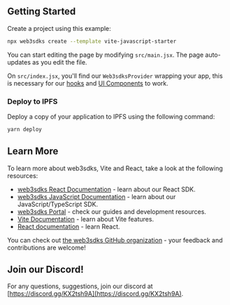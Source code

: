 ## Getting Started

Create a project using this example:

```bash
npx web3sdks create --template vite-javascript-starter
```

You can start editing the page by modifying `src/main.jsx`. The page auto-updates as you edit the file.

On `src/index.jsx`, you'll find our `Web3sdksProvider` wrapping your app,
this is necessary for our [hooks](https://docs.web3sdks.com/react) and
[UI Components](https://docs.web3sdks.com/ui-components) to work.

### Deploy to IPFS

Deploy a copy of your application to IPFS using the following command:

```bash
yarn deploy
```

## Learn More

To learn more about web3sdks, Vite and React, take a look at the following resources:

- [web3sdks React Documentation](https://docs.web3sdks.com/react) - learn about our React SDK.
- [web3sdks JavaScript Documentation](https://docs.web3sdks.com/react) - learn about our JavaScript/TypeScript SDK.
- [web3sdks Portal](https://docs.web3sdks.com/react) - check our guides and development resources.
- [Vite Documentation](https://vitejs.dev/guide/) - learn about Vite features.
- [React documentation](https://reactjs.org/) - learn React.

You can check out [the web3sdks GitHub organization](https://github.com/web3sdks) - your feedback and contributions are welcome!

## Join our Discord!

For any questions, suggestions, join our discord at [https://discord.gg/KX2tsh9A](https://discord.gg/KX2tsh9A).
